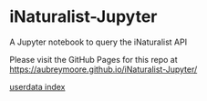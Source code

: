# iNaturalist-Jupyter
A Jupyter notebook to query the iNaturalist API

Please visit the GitHub Pages for this repo at <https://aubreymoore.github.io/iNaturalist-Jupyter/>

[userdata index](userdata)
